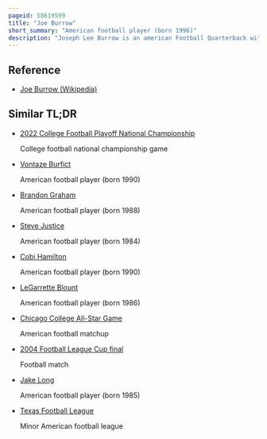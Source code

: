 ```yaml
---
pageid: 58619599
title: "Joe Burrow"
short_summary: "American football player (born 1996)"
description: "Joseph Lee Burrow is an american Football Quarterback with the Cincinnati Bengals of the national Football League. Following a stint at Ohio State, Burrow played college football at LSU, winning the Heisman Trophy and the 2020 College Football Playoff National Championship as a senior. He was selected by the Bengals first overall in the Nfl Draft in 2020."
---
```


## Reference

- [Joe Burrow (Wikipedia)](https://en.wikipedia.org/?curid=58619599)

## Similar TL;DR

- [2022 College Football Playoff National Championship](/tldr/en/2022-college-football-playoff-national-championship)

  College football national championship game

- [Vontaze Burfict](/tldr/en/vontaze-burfict)

  American football player (born 1990)

- [Brandon Graham](/tldr/en/brandon-graham)

  American football player (born 1988)

- [Steve Justice](/tldr/en/steve-justice)

  American football player (born 1984)

- [Cobi Hamilton](/tldr/en/cobi-hamilton)

  American football player (born 1990)

- [LeGarrette Blount](/tldr/en/legarrette-blount)

  American football player (born 1986)

- [Chicago College All-Star Game](/tldr/en/chicago-college-all-star-game)

  American football matchup

- [2004 Football League Cup final](/tldr/en/2004-football-league-cup-final)

  Football match

- [Jake Long](/tldr/en/jake-long)

  American football player (born 1985)

- [Texas Football League](/tldr/en/texas-football-league)

  Minor American football league
